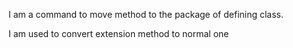 I am a command to move method to the package of defining class.

I am used to convert extension method to normal one